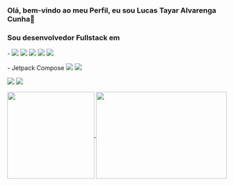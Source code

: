 ### Olá, bem-vindo ao meu Perfil, eu sou Lucas Tayar Alvarenga Cunha👋
### Sou desenvolvedor Fullstack em 
<p> - <img src="https://img.shields.io/badge/Angular-DD0031?style=for-the-badge&logo=angular&logoColor=white" /> <img src="https://img.shields.io/badge/TypeScript-007ACC?style=for-the-badge&logo=typescript&logoColor=white"/> <img src="https://img.shields.io/badge/HTML5-E34F26?style=for-the-badge&logo=html5&logoColor=white" /> <img src="https://img.shields.io/badge/CSS3-1572B6?style=for-the-badge&logo=css3&logoColor=white" /> <img src="https://img.shields.io/badge/Sass-CC6699?style=for-the-badge&logo=sass&logoColor=white" /> </p>

<p> - Jetpack Compose <img src="https://img.shields.io/badge/Kotlin-0095D5?&style=for-the-badge&logo=kotlin&logoColor=white" /> <img src="https://img.shields.io/badge/Android-3DDC84?style=for-the-badge&logo=android&logoColor=white"/></p> 

<p><img src="https://img.shields.io/badge/Spring-6DB33F?style=for-the-badge&logo=spring&logoColor=white" /> <img src="https://img.shields.io/badge/Java-ED8B00?style=for-the-badge&logo=openjdk&logoColor=white" /></p> 


<a href="https://github.com/anuraghazra/github-readme-stats">
  <img height=200 align="center" src="https://github-readme-stats.vercel.app/api?username=lucastayar12&show_icons=true&theme=transparent" />
</a>
<a href="https://github.com/anuraghazra/convoychat">
  <img height=200 width=300 align="center" src="https://github-readme-stats.vercel.app/api/top-langs/?username=lucastayar12&layout=compact" />
</a>

<!--
**lucastayar12/lucastayar12** is a ✨ _special_ ✨ repository because its `README.md` (this file) appears on your GitHub profile.

Here are some ideas to get you started:
<img src="https://img.shields.io/badge/Spring-6DB33F?style=for-the-badge&logo=spring&logoColor=white" />
- 🔭 I’m currently working on ...
- 🌱 I’m currently learning ...
- 👯 I’m looking to collaborate on ...
- 🤔 I’m looking for help with ...
- 💬 Ask me about ...
- 📫 How to reach me: ...
- 😄 Pronouns: ...
- ⚡ Fun fact: ...
-->

